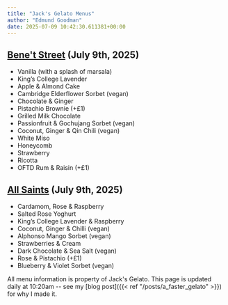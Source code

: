 ```yaml
---
title: "Jack's Gelato Menus"
author: "Edmund Goodman"
date: 2025-07-09 10:42:30.611381+00:00
---
```


## [Bene't Street](https://www.jacksgelato.com/bene-t-street-menu) (July 9th, 2025)

- Vanilla (with a splash of marsala)
- King’s College Lavender
- Apple & Almond Cake
- Cambridge Elderflower Sorbet (vegan)
- Chocolate & Ginger
- Pistachio Brownie (+£1)
- Grilled Milk Chocolate
- Passionfruit & Gochujang Sorbet (vegan)
- Coconut, Ginger & Qin Chili (vegan)
- White Miso
- Honeycomb
- Strawberry
- Ricotta
- OFTD Rum & Raisin (+£1)


## [All Saints](https://www.jacksgelato.com/all-saints-menu) (July 9th, 2025)

- Cardamom, Rose & Raspberry
- Salted Rose Yoghurt
- King’s College Lavender & Raspberry
- Coconut, Ginger & Chilli (vegan)
- Alphonso Mango Sorbet (vegan)
- Strawberries & Cream
- Dark Chocolate & Sea Salt (vegan)
- Rose & Pistachio (+£1)
- Blueberry & Violet Sorbet (vegan)

All menu information is property of Jack's Gelato. This page is
updated daily at 10:20am -- see my
[blog post]({{< ref "/posts/a_faster_gelato" >}}) for why I made it.
